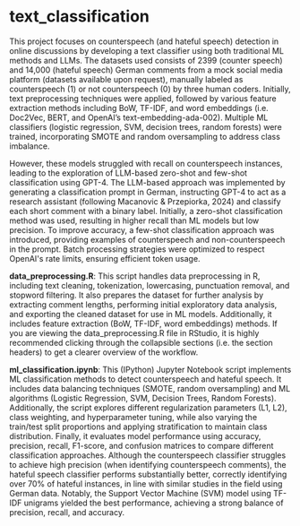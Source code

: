 # text_classification

This project focuses on counterspeech (and hateful speech) detection in online discussions by developing a text classifier using both traditional ML methods and LLMs. The datasets used consists of 2399 (counter speech) and 14,000 (hateful speech) German comments from a mock social media platform (datasets available upon request), manually labeled as counterspeech (1) or not counterspeech (0) by three human coders. Initially, text preprocessing techniques were applied, followed by various feature extraction methods including BoW, TF-IDF, and word embeddings (i.e. Doc2Vec, BERT, and OpenAI’s text-embedding-ada-002). Multiple ML classifiers (logistic regression, SVM, decision trees, random forests) were trained, incorporating SMOTE and random oversampling to address class imbalance. 

However, these models struggled with recall on counterspeech instances, leading to the exploration of LLM-based zero-shot and few-shot classification using GPT-4. The LLM-based approach was implemented by generating a classification prompt in German, instructing GPT-4 to act as a research assistant (following Macanovic & Przepiorka, 2024) and classify each short comment with a binary label. Initially, a zero-shot classification method was used, resulting in higher recall than ML models but low precision. To improve accuracy, a few-shot classification approach was introduced, providing examples of counterspeech and non-counterspeech in the prompt. Batch processing strategies were optimized to respect OpenAI's rate limits, ensuring efficient token usage.

**data_preprocessing.R**: This script handles data preprocessing in R, including text cleaning, tokenization, lowercasing, punctuation removal, and stopword filtering. It also prepares the dataset for further analysis by extracting comment lengths, performing initial exploratory data analysis, and exporting the cleaned dataset for use in ML models. Additionally, it includes feature extraction (BoW, TF-IDF, word embeddings) methods. If you are viewing the data_preprocessing.R file in RStudio, it is highly recommended clicking through the collapsible sections (i.e. the section headers) to get a clearer overview of the workflow. 

**ml_classification.ipynb**: This (IPython) Jupyter Notebook script implements ML classification methods to detect counterspeech and hateful speech. It includes data balancing techniques (SMOTE, random oversampling) and ML algorithms (Logistic Regression, SVM, Decision Trees, Random Forests). Additionally, the script explores different regularization parameters (L1, L2), class weighting, and hyperparameter tuning, while also varying the train/test split proportions and applying stratification to maintain class distribution. Finally, it evaluates model performance using accuracy, precision, recall, F1-score, and confusion matrices to compare different classification approaches. Although the counterspeech classifier struggles to achieve high precision (when identifying counterspeech comments), the hateful speech classifier performs substantially better, correctly identifying over 70% of hateful instances, in line with similar studies in the field using German data. Notably, the Support Vector Machine (SVM) model using TF-IDF unigrams yielded the best performance, achieving a strong balance of precision, recall, and accuracy.
